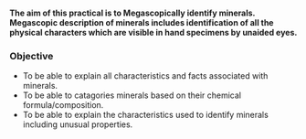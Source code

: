 #### The aim of this practical is to Megascopically  identify minerals. <br>Megascopic description of minerals includes identification of all the physical characters which are visible in hand specimens by unaided eyes. 

### Objective
* To be able to explain all characteristics and facts associated with minerals.  
* To be able to catagories minerals based on their chemical formula/composition.  
* To be able to explain the characteristics used to identify minerals including unusual properties. 
